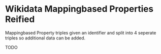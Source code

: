 # Wikidata Mappingbased Properties Reified
Mappingbased Property triples given an identifier and split into 4 seperate triples so additional data can be added.

TODO
